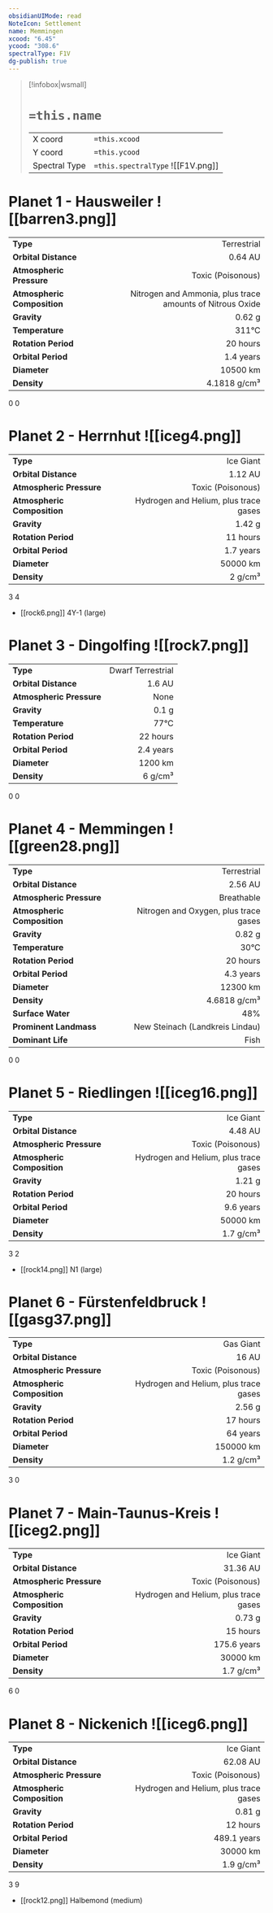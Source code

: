 ```yaml
---
obsidianUIMode: read
NoteIcon: Settlement
name: Memmingen
xcood: "6.45"
ycood: "308.6"
spectralType: F1V
dg-publish: true
---
```

> [!infobox|wsmall]
> # `=this.name`
> | | |
> | - | - |
> | X coord | `=this.xcood` |
> | Y coord| `=this.ycood` |
> | Spectral Type | `=this.spectralType` ![[F1V.png]] |

# Planet 1 - Hausweiler ![[barren3.png]]
|                             |                           |
| --------------------------- | -------------------------:|
| **Type**                    |             Terrestrial |
| **Orbital Distance**        |   0.64 AU |
| **Atmospheric Pressure**    |       Toxic (Poisonous) |
| **Atmospheric Composition** |      Nitrogen and Ammonia, plus trace amounts of Nitrous Oxide |
| **Gravity**                 |        0.62 g |
| **Temperature**             |    311°C |
| **Rotation Period**         |  20 hours |
| **Orbital Period** | 1.4 years |
| **Diameter**                |      10500 km | 
| **Density**                 |    4.1818 g/cm³ |



0
0



# Planet 2 - Herrnhut ![[iceg4.png]]
|                             |                           |
| --------------------------- | -------------------------:|
| **Type**                    |             Ice Giant |
| **Orbital Distance**        |   1.12 AU |
| **Atmospheric Pressure**    |       Toxic (Poisonous) |
| **Atmospheric Composition** |      Hydrogen and Helium, plus trace gases |
| **Gravity**                 |        1.42 g |
| **Rotation Period**         |  11 hours |
| **Orbital Period** | 1.7 years |
| **Diameter**                |      50000 km | 
| **Density**                 |    2 g/cm³ |



3
4

- [[rock6.png]] 4Y-1 (large)

# Planet 3 - Dingolfing ![[rock7.png]]
|                             |                           |
| --------------------------- | -------------------------:|
| **Type**                    |             Dwarf Terrestrial |
| **Orbital Distance**        |   1.6 AU |
| **Atmospheric Pressure**    |       None |
| **Gravity**                 |        0.1 g |
| **Temperature**             |    77°C |
| **Rotation Period**         |  22 hours |
| **Orbital Period** | 2.4 years |
| **Diameter**                |      1200 km | 
| **Density**                 |    6 g/cm³ |



0
0



# Planet 4 - Memmingen ![[green28.png]]
|                             |                           |
| --------------------------- | -------------------------:|
| **Type**                    |             Terrestrial |
| **Orbital Distance**        |   2.56 AU |
| **Atmospheric Pressure**    |       Breathable |
| **Atmospheric Composition** |      Nitrogen and Oxygen, plus trace gases |
| **Gravity**                 |        0.82 g |
| **Temperature**             |    30°C |
| **Rotation Period**         |  20 hours |
| **Orbital Period** | 4.3 years |
| **Diameter**                |      12300 km | 
| **Density**                 |    4.6818 g/cm³ |
| **Surface Water**           |           48% | 
| **Prominent Landmass**      |         New Steinach (Landkreis Lindau) | 
| **Dominant Life**           |         Fish |



0
0



# Planet 5 - Riedlingen ![[iceg16.png]]
|                             |                           |
| --------------------------- | -------------------------:|
| **Type**                    |             Ice Giant |
| **Orbital Distance**        |   4.48 AU |
| **Atmospheric Pressure**    |       Toxic (Poisonous) |
| **Atmospheric Composition** |      Hydrogen and Helium, plus trace gases |
| **Gravity**                 |        1.21 g |
| **Rotation Period**         |  20 hours |
| **Orbital Period** | 9.6 years |
| **Diameter**                |      50000 km | 
| **Density**                 |    1.7 g/cm³ |



3
2

- [[rock14.png]] N1 (large)

# Planet 6 - Fürstenfeldbruck ![[gasg37.png]]
|                             |                           |
| --------------------------- | -------------------------:|
| **Type**                    |             Gas Giant |
| **Orbital Distance**        |   16 AU |
| **Atmospheric Pressure**    |       Toxic (Poisonous) |
| **Atmospheric Composition** |      Hydrogen and Helium, plus trace gases |
| **Gravity**                 |        2.56 g |
| **Rotation Period**         |  17 hours |
| **Orbital Period** | 64 years |
| **Diameter**                |      150000 km | 
| **Density**                 |    1.2 g/cm³ |



3
0



# Planet 7 - Main-Taunus-Kreis ![[iceg2.png]]
|                             |                           |
| --------------------------- | -------------------------:|
| **Type**                    |             Ice Giant |
| **Orbital Distance**        |   31.36 AU |
| **Atmospheric Pressure**    |       Toxic (Poisonous) |
| **Atmospheric Composition** |      Hydrogen and Helium, plus trace gases |
| **Gravity**                 |        0.73 g |
| **Rotation Period**         |  15 hours |
| **Orbital Period** | 175.6 years |
| **Diameter**                |      30000 km | 
| **Density**                 |    1.7 g/cm³ |



6
0



# Planet 8 - Nickenich ![[iceg6.png]]
|                             |                           |
| --------------------------- | -------------------------:|
| **Type**                    |             Ice Giant |
| **Orbital Distance**        |   62.08 AU |
| **Atmospheric Pressure**    |       Toxic (Poisonous) |
| **Atmospheric Composition** |      Hydrogen and Helium, plus trace gases |
| **Gravity**                 |        0.81 g |
| **Rotation Period**         |  12 hours |
| **Orbital Period** | 489.1 years |
| **Diameter**                |      30000 km | 
| **Density**                 |    1.9 g/cm³ |



3
9

- [[rock12.png]] Halbemond (medium)


